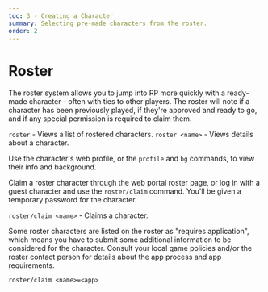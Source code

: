 ```yaml
---
toc: 3 - Creating a Character
summary: Selecting pre-made characters from the roster.
order: 2
---
```

# Roster

The roster system allows you to jump into RP more quickly with a ready-made character - often with ties to other players. The roster will note if a character has been previously played, if they're approved and ready to go, and if any special permission is required to claim them.

`roster` - Views a list of rostered characters.
`roster <name>` - Views details about a character.
  
Use the character's web profile, or the `profile` and `bg` commands, to view their info and background.

Claim a roster character through the web portal roster page, or log in with a guest character and use the `roster/claim` command. You'll be given a temporary password for the character.

`roster/claim <name>` - Claims a character. 
  
Some roster characters are listed on the roster as "requires application", which means you have to submit some additional information to be considered for the character. Consult your local game policies and/or the roster contact person for details about the app process and app requirements.

`roster/claim <name>=<app>`